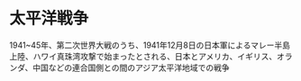 # 太平洋戦争
 1941~45年、第二次世界大戦のうち、1941年12月8日の日本軍によるマレー半島上陸、ハワイ真珠湾攻撃で始まったとされる、日本とアメリカ、イギリス、オランダ、中国などの連合国側との間のアジア太平洋地域での戦争
